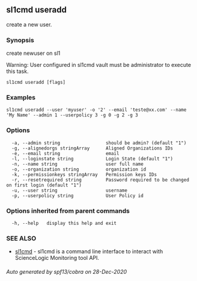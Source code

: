 ## sl1cmd useradd

create a new user.

### Synopsis

create newuser on sl1

Warning:
  User configured in sl1cmd vault must be administrator to execute this task.

```
sl1cmd useradd [flags]
```

### Examples

```
sl1cmd useradd --user 'myuser' -o '2' --email 'teste@xx.com' --name 'My Name' --admin 1 --userpolicy 3 -g 0 -g 2 -g 3
```

### Options

```
  -a, --admin string                 should be admin? (default "1")
  -g, --alignedorgs stringArray      Aligned Organizations IDs
  -e, --email string                 email
  -l, --loginstate string            Login State (default "1")
  -n, --name string                  user full name
  -o, --organization string          organization id
  -k, --permissionkeys stringArray   Permission keys IDs
  -r, --resetrequired string         Password required to be changed on first login (default "1")
  -u, --user string                  username
  -p, --userpolicy string            User Policy id
```

### Options inherited from parent commands

```
  -h, --help   display this help and exit
```

### SEE ALSO

* [sl1cmd](sl1cmd.md)	 - sl1cmd is a command line interface to interact with ScienceLogic Monitoring tool API.

###### Auto generated by spf13/cobra on 28-Dec-2020
